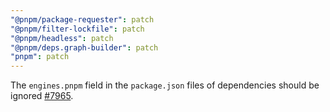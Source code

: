 ```yaml
---
"@pnpm/package-requester": patch
"@pnpm/filter-lockfile": patch
"@pnpm/headless": patch
"@pnpm/deps.graph-builder": patch
"pnpm": patch
---
```


The `engines.pnpm` field in the `package.json` files of dependencies should be ignored [#7965](https://github.com/pnpm/pnpm/issues/7965).
